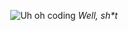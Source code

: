 <p align="center"> 
  <img src="https://media.giphy.com/media/dbtDDSvWErdf2/giphy.gif" alt="Uh oh coding" />
  <i>Well, sh*t</i>
</p>

<!--
**domtronn/domtronn** is a ✨ _special_ ✨ repository because its `README.md` (this file) appears on your GitHub profile.

Here are some ideas to get you started:

- 🔭 I’m currently working on ...
- 🌱 I’m currently learning ...
- 👯 I’m looking to collaborate on ...
- 🤔 I’m looking for help with ...
- 💬 Ask me about ...
- 📫 How to reach me: ...
- 😄 Pronouns: ...
- ⚡ Fun fact: ...
-->
